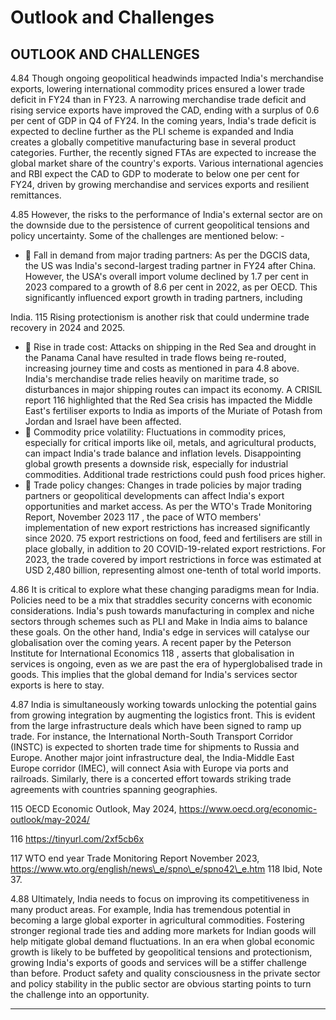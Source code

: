 # Outlook and Challenges

## OUTLOOK AND CHALLENGES

4.84  Though ongoing geopolitical headwinds impacted India's merchandise exports, lowering international commodity prices ensured a lower trade deficit in FY24 than in FY23. A  narrowing  merchandise  trade  deficit  and  rising  service  exports  have  improved  the  CAD, ending with a surplus of 0.6 per cent of GDP in Q4 of FY24. In the coming years, India's trade deficit is expected to decline further as the PLI scheme is expanded and India creates a globally competitive manufacturing base in several product categories. Further, the recently signed FTAs are expected to increase the global market share of the country's exports. Various international agencies and RBI expect the CAD to GDP to moderate to below one per cent for FY24, driven by growing merchandise and services exports and resilient remittances.

4.85 However, the risks to the performance of India's external sector are on the downside due  to  the  persistence  of  current  geopolitical  tensions  and  policy  uncertainty.  Some  of  the challenges are mentioned below: -

-  Fall in demand from major trading partners: As per the DGCIS data, the US was India's  second-largest  trading  partner  in  FY24  after  China.  However,  the  USA's  overall import volume declined by 1.7 per cent in 2023 compared to a growth of 8.6 per cent in 2022, as  per  OECD. This significantly influenced export growth in trading partners, including

India. 115  Rising protectionism is another risk that could undermine trade recovery in 2024 and 2025.

-  Rise  in  trade  cost: Attacks  on  shipping  in  the  Red  Sea  and  drought  in  the  Panama Canal  have  resulted  in  trade  flows  being  re-routed,  increasing  journey  time  and  costs as  mentioned  in  para  4.8  above.  India's  merchandise  trade  relies  heavily  on  maritime trade, so disturbances in major shipping routes can impact its economy. A CRISIL report 116 highlighted that the Red Sea crisis has impacted the Middle East's fertiliser exports to India as imports of the Muriate of Potash from Jordan and Israel have been affected.
-  Commodity price volatility: Fluctuations in commodity prices, especially for critical imports like oil, metals, and agricultural products, can impact India's trade balance and inflation  levels.  Disappointing  global  growth  presents  a  downside  risk,  especially  for industrial commodities. Additional trade restrictions could push food prices higher.
-  Trade policy changes: Changes in trade policies by major trading partners or geopolitical developments can affect India's export opportunities and market access. As per the WTO's Trade Monitoring Report, November 2023 117 , the pace of WTO members' implementation of new export restrictions has increased significantly since 2020. 75 export restrictions on food, feed and fertilisers are still in place globally, in addition to 20 COVID-19-related export restrictions. For 2023, the trade covered by import restrictions in force was estimated at USD 2,480 billion, representing almost one-tenth of total world imports.

4.86 It is critical to explore what these changing paradigms mean for India. Policies need to be a mix that straddles security concerns with economic considerations. India's push towards manufacturing in complex and niche sectors through schemes such as PLI and Make in India aims  to  balance  these  goals.  On  the  other  hand,  India's  edge  in  services  will  catalyse  our globalisation over the coming years. A recent paper by the Peterson Institute for International Economics 118 , asserts that globalisation in services is ongoing, even as we are past the era of hyperglobalised trade in goods. This implies that the global demand for India's services sector exports is here to stay.

4.87 India  is  simultaneously  working  towards  unlocking  the  potential  gains  from  growing integration  by  augmenting  the  logistics  front.  This  is  evident  from  the  large  infrastructure deals which have been signed to ramp up trade. For instance, the International North-South Transport Corridor (INSTC) is expected to shorten trade time for shipments to Russia and Europe.  Another  major  joint  infrastructure  deal,  the  India-Middle  East  Europe  corridor (IMEC), will connect Asia with Europe via ports and railroads. Similarly, there is a concerted effort towards striking trade agreements with countries spanning geographies.

115  OECD Economic Outlook, May 2024, https://www.oecd.org/economic-outlook/may-2024/

116  https://tinyurl.com/2xf5cb6x

117 WTO end year Trade Monitoring Report November 2023, https://www.wto.org/english/news\_e/spno\_e/spno42\_e.htm 118  Ibid, Note 37.

4.88 Ultimately, India needs to focus on improving its competitiveness in many product areas. For example, India has tremendous potential in becoming a large global exporter in agricultural commodities. Fostering stronger regional trade ties and adding more markets for Indian goods will help mitigate global demand fluctuations. In an era when global economic growth is likely to be buffeted by geopolitical tensions and protectionism, growing India's exports of goods and services will be a stiffer challenge than before. Product safety and quality consciousness in the private sector and policy stability in the public sector are obvious starting points to turn the challenge into an opportunity.

********